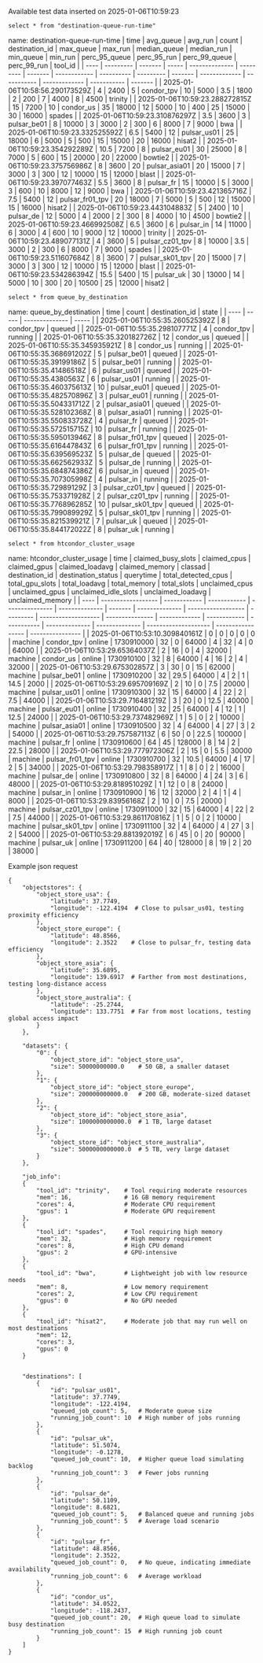 Available test data inserted on 2025-01-06T10:59:23

`select * from "destination-queue-run-time"`

name: destination-queue-run-time
| time | avg_queue | avg_run | count | destination_id | max_queue | max_run | median_queue | median_run | min_queue | min_run | perc_95_queue | perc_95_run | perc_99_queue | perc_99_run | tool_id |
| ---- | --------- | ------- | ----- | -------------- | --------- | ------- | ------------ | ---------- | --------- | ------- | ------------- | ----------- | ------------- | ----------- | ------- |
| 2025-01-06T10:58:56.290173529Z | 4 | 2400 | 5 | condor_tpv | 10 | 5000 | 3.5 | 1800 | 2 | 200 | 7 | 4000 | 8 | 4500 | trinity |
| 2025-01-06T10:59:23.288272815Z | 15 | 7200 | 10 | condor_us | 35 | 18000 | 12 | 5000 | 10 | 400 | 25 | 15000 | 30 | 16000 | spades |
| 2025-01-06T10:59:23.310876297Z | 3.5 | 3600 | 3 | pulsar_be01 | 8 | 10000 | 3 | 3000 | 2 | 300 | 6 | 8000 | 7 | 9000 | bwa |
| 2025-01-06T10:59:23.332525592Z | 6.5 | 5400 | 12 | pulsar_us01 | 25 | 18000 | 6 | 5000 | 5 | 500 | 15 | 15000 | 20 | 16000 | hisat2 |
| 2025-01-06T10:59:23.354292289Z | 10.5 | 7200 | 8 | pulsar_eu01 | 30 | 25000 | 8 | 7000 | 5 | 600 | 15 | 20000 | 20 | 22000 | bowtie2 |
| 2025-01-06T10:59:23.375756986Z | 8 | 3600 | 20 | pulsar_asia01 | 20 | 15000 | 7 | 3000 | 3 | 300 | 12 | 10000 | 15 | 12000 | blast |
| 2025-01-06T10:59:23.397077463Z | 5.5 | 3600 | 8 | pulsar_fr | 15 | 10000 | 5 | 3000 | 3 | 600 | 10 | 8000 | 12 | 9000 | bwa |
| 2025-01-06T10:59:23.421365716Z | 7.5 | 5400 | 12 | pulsar_fr01_tpv | 20 | 18000 | 7 | 5000 | 5 | 500 | 12 | 15000 | 15 | 16000 | hisat2 |
| 2025-01-06T10:59:23.443104883Z | 5 | 2400 | 10 | pulsar_de | 12 | 5000 | 4 | 2000 | 2 | 300 | 8 | 4000 | 10 | 4500 | bowtie2 |
| 2025-01-06T10:59:23.466992508Z | 6.5 | 3600 | 6 | pulsar_in | 14 | 11000 | 6 | 3000 | 4 | 600 | 10 | 9000 | 12 | 10000 | trinity |
| 2025-01-06T10:59:23.489077131Z | 4 | 3600 | 5 | pulsar_cz01_tpv | 8 | 10000 | 3.5 | 3000 | 2 | 300 | 6 | 8000 | 7 | 9000 | spades |
| 2025-01-06T10:59:23.511607684Z | 8 | 3600 | 7 | pulsar_sk01_tpv | 20 | 15000 | 7 | 3000 | 3 | 300 | 12 | 10000 | 15 | 12000 | blast |
| 2025-01-06T10:59:23.534286394Z | 15.5 | 5400 | 15 | pulsar_uk | 30 | 13000 | 14 | 5000 | 10 | 300 | 20 | 10500 | 25 | 12000 | hisat2 |

`select * from queue_by_destination`

name: queue_by_destination
| time | count | destination_id | state |
| ---- | ----- | -------------- | ----- |
| 2025-01-06T10:55:35.260525392Z | 8 | condor_tpv | queued |
| 2025-01-06T10:55:35.298107771Z | 4 | condor_tpv | running |
| 2025-01-06T10:55:35.320182726Z | 12 | condor_us | queued |
| 2025-01-06T10:55:35.345935921Z | 8 | condor_us | running |
| 2025-01-06T10:55:35.368691202Z | 5 | pulsar_be01 | queued |
| 2025-01-06T10:55:35.39199186Z | 5 | pulsar_be01 | running |
| 2025-01-06T10:55:35.41486518Z | 6 | pulsar_us01 | queued |
| 2025-01-06T10:55:35.4380563Z | 6 | pulsar_us01 | running |
| 2025-01-06T10:55:35.460375613Z | 10 | pulsar_eu01 | queued |
| 2025-01-06T10:55:35.482570896Z | 3 | pulsar_eu01 | running |
| 2025-01-06T10:55:35.504331712Z | 2 | pulsar_asia01 | queued |
| 2025-01-06T10:55:35.528102368Z | 8 | pulsar_asia01 | running |
| 2025-01-06T10:55:35.550833728Z | 4 | pulsar_fr | queued |
| 2025-01-06T10:55:35.572515715Z | 10 | pulsar_fr | running |
| 2025-01-06T10:55:35.595013946Z | 8 | pulsar_fr01_tpv | queued |
| 2025-01-06T10:55:35.616447843Z | 6 | pulsar_fr01_tpv | running |
| 2025-01-06T10:55:35.639569523Z | 5 | pulsar_de | queued |
| 2025-01-06T10:55:35.662562933Z | 5 | pulsar_de | running |
| 2025-01-06T10:55:35.684874386Z | 6 | pulsar_in | queued |
| 2025-01-06T10:55:35.707305998Z | 4 | pulsar_in | running |
| 2025-01-06T10:55:35.72989129Z | 3 | pulsar_cz01_tpv | queued |
| 2025-01-06T10:55:35.753371928Z | 2 | pulsar_cz01_tpv | running |
| 2025-01-06T10:55:35.776896285Z | 10 | pulsar_sk01_tpv | queued |
| 2025-01-06T10:55:35.799089929Z | 5 | pulsar_sk01_tpv | running |
| 2025-01-06T10:55:35.821539921Z | 7 | pulsar_uk | queued |
| 2025-01-06T10:55:35.844172022Z | 8 | pulsar_uk | running |

`select * from htcondor_cluster_usage`

name: htcondor_cluster_usage
| time | claimed_busy_slots | claimed_cpus | claimed_gpus | claimed_loadavg | claimed_memory | classad | destination_id | destination_status | querytime | total_detected_cpus | total_gpu_slots | total_loadavg | total_memory | total_slots | unclaimed_cpus | unclaimed_gpus | unclaimed_idle_slots | unclaimed_loadavg | unclaimed_memory |
| ---- | ------------------ | ------------ | ------------ | --------------- | -------------- | ------- | -------------- | ------------------ | --------- | ------------------- | --------------- | ------------- | ------------ | ----------- | -------------- | -------------- | -------------------- | ----------------- | ---------------- |
| 2025-01-06T10:53:10.309840161Z | 0 | 0 | 0 |  0 | 0 | machine | condor_tpv | online | 1730910000 | 32 | 0 | 64000 | 4 | 32 | 4 | 0 | 64000 |
| 2025-01-06T10:53:29.65364037Z | 2 | 16 | 0 |  4 | 32000 | machine | condor_us | online | 1730910100 | 32 | 8 | 64000 | 4 | 16 | 2 | 4 | 32000 |
| 2025-01-06T10:53:29.675302857Z | 3 | 30 | 0 |  15 | 62000 | machine | pulsar_be01 | online | 1730910200 | 32 | 29.5 | 64000 | 4 | 2 | 1 | 14.5 | 2000 |
| 2025-01-06T10:53:29.695709169Z | 2 | 10 | 0 |  7.5 | 20000 | machine | pulsar_us01 | online | 1730910300 | 32 | 15 | 64000 | 4 | 22 | 2 | 7.5 | 44000 |
| 2025-01-06T10:53:29.716481219Z | 3 | 20 | 0 |  12.5 | 40000 | machine | pulsar_eu01 | online | 1730910400 | 32 | 25 | 64000 | 4 | 12 | 1 | 12.5 | 24000 |
| 2025-01-06T10:53:29.737482969Z | 1 | 5 | 0 |  2 | 10000 | machine | pulsar_asia01 | online | 1730910500 | 32 | 4 | 64000 | 4 | 27 | 3 | 2 | 54000 |
| 2025-01-06T10:53:29.757587113Z | 6 | 50 | 0 |  22.5 | 100000 | machine | pulsar_fr | online | 1730910600 | 64 | 45 | 128000 | 8 | 14 | 2 | 22.5 | 28000 |
| 2025-01-06T10:53:29.777972306Z | 2 | 15 | 0 |  5.5 | 30000 | machine | pulsar_fr01_tpv | online | 1730910700 | 32 | 10.5 | 64000 | 4 | 17 | 2 | 5 | 34000 |
| 2025-01-06T10:53:29.798358917Z | 1 | 8 | 0 |  2 | 16000 | machine | pulsar_de | online | 1730910800 | 32 | 8 | 64000 | 4 | 24 | 3 | 6 | 48000 |
| 2025-01-06T10:53:29.818951029Z | 1 | 12 | 0 |  8 | 24000 | machine | pulsar_in | online | 1730910900 | 16 | 12 | 32000 | 2 | 4 | 1 | 4 | 8000 |
| 2025-01-06T10:53:29.83956168Z | 2 | 10 | 0 | 7.5 | 20000 | machine | pulsar_cz01_tpv | online | 1730911000 | 32 | 15 | 64000 | 4 | 22 | 2 | 7.5 | 44000 |
| 2025-01-06T10:53:29.861170816Z | 1 | 5 | 0 | 2 | 10000 | machine | pulsar_sk01_tpv | online | 1730911100 | 32 | 4 | 64000 | 4 | 27 | 3 | 2 | 54000 |
| 2025-01-06T10:53:29.881392019Z | 6 | 45 | 0 | 20 | 90000 | machine | pulsar_uk | online | 1730911200 | 64 | 40 | 128000 | 8 | 19 | 2 | 20 | 38000 |

Example json request
```
{
    "objectstores": {
        "object_store_usa": {
            "latitude": 37.7749,
            "longitude": -122.4194  # Close to pulsar_us01, testing proximity efficiency
        },
        "object_store_europe": {
            "latitude": 48.8566,
            "longitude": 2.3522    # Close to pulsar_fr, testing data efficiency
        },
        "object_store_asia": {
            "latitude": 35.6895,
            "longitude": 139.6917  # Farther from most destinations, testing long-distance access
        },
        "object_store_australia": {
            "latitude": -25.2744,
            "longitude": 133.7751  # Far from most locations, testing global access impact
        }
    },

    "datasets": {
        "0": {
            "object_store_id": "object_store_usa",
            "size": 50000000000.0    # 50 GB, a smaller dataset
        },
        "1": {
            "object_store_id": "object_store_europe",
            "size": 200000000000.0   # 200 GB, moderate-sized dataset
        },
        "2": {
            "object_store_id": "object_store_asia",
            "size": 1000000000000.0  # 1 TB, large dataset
        },
        "3": {
            "object_store_id": "object_store_australia",
            "size": 5000000000000.0  # 5 TB, very large dataset
        }
    },

    "job_info":
    {
        "tool_id": "trinity",    # Tool requiring moderate resources
        "mem": 16,               # 16 GB memory requirement
        "cores": 4,              # Moderate CPU requirement
        "gpus": 1                # Moderate GPU requirement
    },
    {
        "tool_id": "spades",     # Tool requiring high memory
        "mem": 32,               # High memory requirement
        "cores": 8,              # High CPU demand
        "gpus": 2                # GPU-intensive
    },
    {
        "tool_id": "bwa",        # Lightweight job with low resource needs
        "mem": 8,                # Low memory requirement
        "cores": 2,              # Low CPU requirement
        "gpus": 0                # No GPU needed
    },
    {
        "tool_id": "hisat2",     # Moderate job that may run well on most destinations
        "mem": 12,
        "cores": 3,
        "gpus": 0
    }


    "destinations": [
        {
            "id": "pulsar_us01",
            "latitude": 37.7749,
            "longitude": -122.4194,
            "queued_job_count": 5,   # Moderate queue size
            "running_job_count": 10  # High number of jobs running
        },
        {
            "id": "pulsar_uk",
            "latitude": 51.5074,
            "longitude": -0.1278,
            "queued_job_count": 10,  # Higher queue load simulating backlog
            "running_job_count": 3   # Fewer jobs running
        },
        {
            "id": "pulsar_de",
            "latitude": 50.1109,
            "longitude": 8.6821,
            "queued_job_count": 5,   # Balanced queue and running jobs
            "running_job_count": 5   # Average load scenario
        },
        {
            "id": "pulsar_fr",
            "latitude": 48.8566,
            "longitude": 2.3522,
            "queued_job_count": 0,   # No queue, indicating immediate availability
            "running_job_count": 6   # Average workload
        },
        {
            "id": "condor_us",
            "latitude": 34.0522,
            "longitude": -118.2437,
            "queued_job_count": 20,  # High queue load to simulate busy destination
            "running_job_count": 15  # High running job count
        }
    ]
}
```